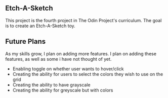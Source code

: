 ## Etch-A-Sketch

This project is the fourth project in The Odin Project's curriculum. The goal is to create an Etch-A-Sketch toy. 

## Future Plans

As my skills grow, I plan on adding more features. I plan on adding these features, as well as some i have not thought of yet.

- Enabling toggle on whether user wants to hover/click
- Creating the ability for users to select the colors they wish to use on the grid
- Creating the ability to have grayscale
- Creating the ability for greyscale but with colors

